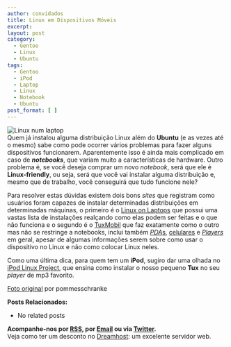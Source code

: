 ```yaml
---
author: convidados
title: Linux em Dispositivos Móveis
excerpt:
layout: post
category:
  - Gentoo
  - Linux
  - Ubuntu
tags:
  - Gentoo
  - iPod
  - Laptop
  - Linux
  - Notebook
  - Ubuntu
post_format: [ ]
---
```

![Linux num laptop][1]  
Quem já instalou alguma distribuição Linux além do **Ubuntu** (e as vezes até o mesmo) sabe como pode ocorrer vários problemas para fazer alguns dispositivos funcionarem. Aparentemente isso é ainda mais complicado em caso de ***notebooks***, que variam muito a características de hardware. Outro problema é, se você deseja comprar um novo *notebook*, será que ele é **Linux-friendly**, ou seja, será que você vai instalar alguma distribuição e, mesmo que de trabalho, você conseguirá que tudo funcione nele? 



Para resolver estas dúvidas existem dois bons *sites* que registram como usuários foram capazes de instalar determinadas distribuições em determinadas máquinas, o primeiro é o [Linux on Laptops][2] que possui uma vastas lista de instalações realçando como elas podem ser feitas e o que não funciona e o segundo é o [TuxMobil][3] que faz exatamente como o outro mas não se restringe a notebooks, inclui também [*PDA*s][4], [celulares][5] e [*Players*][6] em geral, apesar de algumas informações serem sobre como usar o dispositivo no Linux e não como colocar Linux neles. 

Como uma última dica, para quem tem um **iPod**, sugiro dar uma olhada no [iPod Linux Project][7], que ensina como instalar o nosso pequeno **Tux** no seu *player* de mp3 favorito. 

[Foto original][8] por pommesschranke 

**Posts Relacionados:** 
*   No related posts









**Acompanhe-nos por [ RSS][10], por [Email][11] ou via [Twitter][12].**  
Veja como ter um desconto no [Dreamhost][13]: um excelente servidor web.

 [1]: http://vidageek.net/wp-content/uploads/2008/02/linux-em-laptop.jpg
 [2]: http://www.linux-on-laptops.com/
 [3]: http://tuxmobil.org/
 [4]: http://tuxmobil.org/pda_linux.html
 [5]: http://tuxmobil.org/phones_linux.html
 [6]: http://tuxmobil.org/portable_players.html
 [7]: http://ipodlinux.org/Main_Page
 [8]: http://flickr.com/photos/pommesschranke/179007539/
 [9]: https://twitter.com/share
 [10]: http://feeds.feedburner.com/VidaGeek
 [11]: http://feedburner.google.com/fb/a/mailverify?uri=VidaGeek&loc=pt_BR
 [12]: http://twitter.com/blogvidageek
 [13]: http://vidageek.net/dreamhost/
